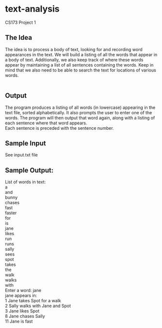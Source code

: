# text-analysis
CS173 Project 1 <br/>
## The Idea <br/>
The idea is to process a body of text, looking for and recording word appearances in the text. We will build a listing of all the words that appear in a body of text. Additionally, we also keep track of where 
these words appear by maintaining a list of all sentences containing the words. Keep in mind that we also need to be able to search the text for locations of various words.   
<br/>

## Output <br/>
The program produces a listing of all words (in lowercase) appearing in the text file, 
sorted alphabetically. It also prompts the user to enter one of the words.  The program will 
then output that word again, along with a listing of each sentence where that word appears.  
Each sentence is preceded with the sentence number.
<br/>

## Sample Input <br/>
See input.txt file  <br/>

## Sample Output: <br/>
List of words in text: <br/>
  a <br/>
  and <br/>
  bunny <br/>
  chases <br/>
  fast <br/>
  faster <br/>
  for <br/>
  is <br/>
  jane <br/>
  likes <br/>
  run <br/>
  runs <br/>
  sally <br/>
  sees <br/>
  spot <br/>
  takes <br/>
  the <br/>
  walk <br/>
  walks <br/>
  with <br/>
Enter a word: jane <br/>
jane appears in: <br/>
  1 Jane takes Spot for a walk <br/>
  2 Sally walks with Jane and Spot <br/>
  3 Jane likes Spot <br/>
  8 Jane chases Sally <br/>
  11 Jane is fast <br/>
